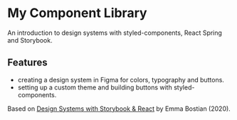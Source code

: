 # My Component Library

An introduction to design systems with styled-components, React Spring and Storybook.

## Features

- creating a design system in Figma for colors, typography and buttons.
- setting up a custom theme and building buttons with styled-components.

Based on [Design Systems with Storybook & React](https://frontendmasters.com/workshops/design-systems-storybook/) by
Emma Bostian (2020).
